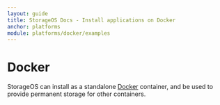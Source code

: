 ```yaml
---
layout: guide
title: StorageOS Docs - Install applications on Docker
anchor: platforms
module: platforms/docker/examples
---
```


# Docker

StorageOS can install as a standalone [Docker](https://www.docker.com/) container, and be used to provide permanent storage for other containers.
